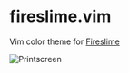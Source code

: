 # fireslime.vim

Vim color theme for [Fireslime](https://fireslime.xyz)

![Printscreen](https://github.com/erickzanardo/fireslime.vim/raw/master/print.png)
